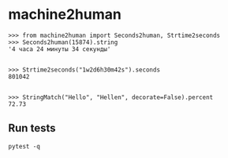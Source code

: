 # machine2human

```
>>> from machine2human import Seconds2human, Strtime2seconds
>>> Seconds2human(15874).string
'4 часа 24 минуты 34 секунды'


>>> Strtime2seconds("1w2d6h30m42s").seconds
801042


>>> StringMatch("Hello", "Hellen", decorate=False).percent
72.73
```

## Run tests
```
pytest -q
```
